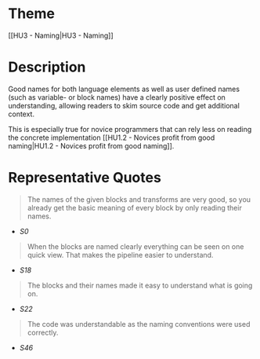 # Theme

[[HU3 - Naming|HU3 - Naming]]
# Description

Good names for both language elements as well as user defined names (such as variable- or block names) have a clearly positive effect on understanding, allowing readers to skim source code and get additional context.

This is especially true for novice programmers that can rely less on reading the concrete implementation [[HU1.2 - Novices profit from good naming|HU1.2 - Novices profit from good naming]].

# Representative Quotes

> The names of the given blocks and transforms are very good, so you already get the basic meaning of every block by only reading their names.
- *S0*

> When the blocks are named clearly everything can be seen on one quick view. That makes the pipeline easier to understand.
- *S18*

> The blocks and their names made it easy to understand what is going on.
- *S22*

> The code was understandable as the naming conventions were used correctly.
- *S46*